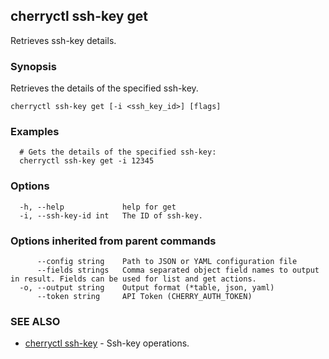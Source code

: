 ## cherryctl ssh-key get

Retrieves ssh-key details.

### Synopsis

Retrieves the details of the specified ssh-key.

```
cherryctl ssh-key get [-i <ssh_key_id>] [flags]
```

### Examples

```
  # Gets the details of the specified ssh-key:
  cherryctl ssh-key get -i 12345
```

### Options

```
  -h, --help             help for get
  -i, --ssh-key-id int   The ID of ssh-key.
```

### Options inherited from parent commands

```
      --config string    Path to JSON or YAML configuration file
      --fields strings   Comma separated object field names to output in result. Fields can be used for list and get actions.
  -o, --output string    Output format (*table, json, yaml)
      --token string     API Token (CHERRY_AUTH_TOKEN)
```

### SEE ALSO

* [cherryctl ssh-key](cherryctl_ssh-key.md)	 - Ssh-key operations.

